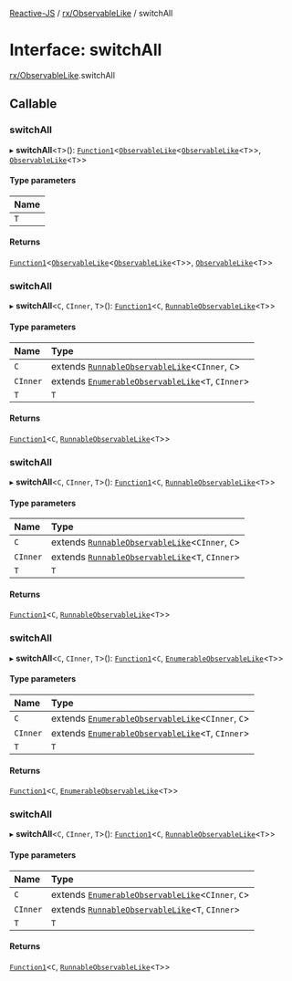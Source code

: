 [Reactive-JS](../README.md) / [rx/ObservableLike](../modules/rx_ObservableLike.md) / switchAll

# Interface: switchAll

[rx/ObservableLike](../modules/rx_ObservableLike.md).switchAll

## Callable

### switchAll

▸ **switchAll**<`T`\>(): [`Function1`](../modules/functions.md#function1)<[`ObservableLike`](rx.ObservableLike.md)<[`ObservableLike`](rx.ObservableLike.md)<`T`\>\>, [`ObservableLike`](rx.ObservableLike.md)<`T`\>\>

#### Type parameters

| Name |
| :------ |
| `T` |

#### Returns

[`Function1`](../modules/functions.md#function1)<[`ObservableLike`](rx.ObservableLike.md)<[`ObservableLike`](rx.ObservableLike.md)<`T`\>\>, [`ObservableLike`](rx.ObservableLike.md)<`T`\>\>

### switchAll

▸ **switchAll**<`C`, `CInner`, `T`\>(): [`Function1`](../modules/functions.md#function1)<`C`, [`RunnableObservableLike`](rx.RunnableObservableLike.md)<`T`\>\>

#### Type parameters

| Name | Type |
| :------ | :------ |
| `C` | extends [`RunnableObservableLike`](rx.RunnableObservableLike.md)<`CInner`, `C`\> |
| `CInner` | extends [`EnumerableObservableLike`](rx.EnumerableObservableLike.md)<`T`, `CInner`\> |
| `T` | `T` |

#### Returns

[`Function1`](../modules/functions.md#function1)<`C`, [`RunnableObservableLike`](rx.RunnableObservableLike.md)<`T`\>\>

### switchAll

▸ **switchAll**<`C`, `CInner`, `T`\>(): [`Function1`](../modules/functions.md#function1)<`C`, [`RunnableObservableLike`](rx.RunnableObservableLike.md)<`T`\>\>

#### Type parameters

| Name | Type |
| :------ | :------ |
| `C` | extends [`RunnableObservableLike`](rx.RunnableObservableLike.md)<`CInner`, `C`\> |
| `CInner` | extends [`RunnableObservableLike`](rx.RunnableObservableLike.md)<`T`, `CInner`\> |
| `T` | `T` |

#### Returns

[`Function1`](../modules/functions.md#function1)<`C`, [`RunnableObservableLike`](rx.RunnableObservableLike.md)<`T`\>\>

### switchAll

▸ **switchAll**<`C`, `CInner`, `T`\>(): [`Function1`](../modules/functions.md#function1)<`C`, [`EnumerableObservableLike`](rx.EnumerableObservableLike.md)<`T`\>\>

#### Type parameters

| Name | Type |
| :------ | :------ |
| `C` | extends [`EnumerableObservableLike`](rx.EnumerableObservableLike.md)<`CInner`, `C`\> |
| `CInner` | extends [`EnumerableObservableLike`](rx.EnumerableObservableLike.md)<`T`, `CInner`\> |
| `T` | `T` |

#### Returns

[`Function1`](../modules/functions.md#function1)<`C`, [`EnumerableObservableLike`](rx.EnumerableObservableLike.md)<`T`\>\>

### switchAll

▸ **switchAll**<`C`, `CInner`, `T`\>(): [`Function1`](../modules/functions.md#function1)<`C`, [`RunnableObservableLike`](rx.RunnableObservableLike.md)<`T`\>\>

#### Type parameters

| Name | Type |
| :------ | :------ |
| `C` | extends [`EnumerableObservableLike`](rx.EnumerableObservableLike.md)<`CInner`, `C`\> |
| `CInner` | extends [`RunnableObservableLike`](rx.RunnableObservableLike.md)<`T`, `CInner`\> |
| `T` | `T` |

#### Returns

[`Function1`](../modules/functions.md#function1)<`C`, [`RunnableObservableLike`](rx.RunnableObservableLike.md)<`T`\>\>
